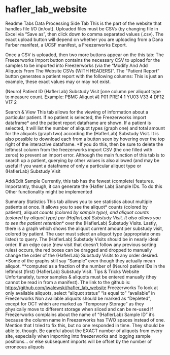 # hafler_lab_website
Readme
Tabs
Data Processing Side Tab
This is the part of the website that handles file I/O (in/out). Uploaded files must be CSVs (by changing file in Excel via “Save as”, then click down to comma separated values (.csv). The exact upload button will depend on whether you are uploading from a Dana Farber manifest, a UCSF manifest, a Freezerworks Export.

Once a CSV is uploaded, then two more buttons appear on the this tab:
The Freezerworks Import button contains the necessary CSV to upload for the samples to be imported into Freezerworks (via the “Modify And Add Aliquots From The Website CSVs (WITH HEADERS)”.
The “Patient Report” button generates a patient report with the following columns:
This is just an example, these exact values may or may not exist.

(Neuro) Patient ID
(HaflerLab) Substudy Visit
[one column per aliquot type to measure count. Example: PBMC Aliquot #]
P01
PRE14
1
YU03
V33
4
DF12
V17
2


Search & View
This tab allows for the viewing of information about a particular patient. If no patient is selected, the Freezerworks import dataframe* and the patient report dataframe are shown. If a patient is selected, it will list the number of aliquot types (graph one) and total amount for the aliquots (graph two) according the (HaflerLab) Substudy Visit.
It is also possible to download each from a button seen by hovering over the top right of the interactive dataframe. *If you do this, then be sure to delete the leftmost column from the freezerworks import CSV (the one filled with zeros) to prevent an import error.
Although the main function of this tab is to search up a patient, querying by other values is also allowed (and may be useful if you want a dataframe of only a particular aliquot type or (HaflerLab) Substudy Visit

Add/Edit Sample
Currently, this tab has the fewest (complete) features. Importantly, though, it can generate the (Hafler Lab) Sample IDs. To do this
Other functionality might be implemented

Summary Statistics
This tab allows you to see statistics about multiple patients at once. It allows you to see the aliquot* counts (colored by patient), aliquot *counts (colored by sample type), and aliquot counts (colored by aliquot type) per (HaflerLab) Substudy Visit. It also allows you to see the patient retention** over the (HaflerLab) Substudy Visits. Lastly, there is a graph which shows the aliquot current amount per substudy visit, colored by patient. The user must select an aliquot type (appropriate ones listed) to query.
The (HaflerLab) Substudy Visits should be in nearly ideal order. If an edge case (new visit that doesn’t follow any previous sorting rules) occurs, the red boxes can be dragged and dropped to manually change the order of the (HaflerLab) Substudy Visits to any order desired.
*Some of the graphs still say “Sample” even though they actually mean aliquot.
**computed as a fraction of the number of (Neuro) patient IDs in the leftmost (first) (HaflerLab) Substudy Visit.
Tips & Tricks
Website
Unfortunately, tumor samples & aliquots must be entered manually (they cannot be read in from a manifest).
The link to the github is: https://github.com/jwalewski/hafler_lab_website 
Freezerworks
To look at only available aliquots, select “aliquot status” “is equal to” “available” in Freezerworks
Non available aliquots should be marked as “Depleted”, except for OCT which are marked as “Temporary Storage” as they physically move to different storage when sliced and can be re-used
If Freezerworks complains about the name of “(HaflerLab) Sample ID” it’s because the column name in Freezerworks has TWO spaces instead of one. Mention that I tried to fix this, but no one responded in time. They should be able to, though.
Be careful about the EXACT number of aliquots from every site, especially when importing into freezerworks and logging sample positions… or else subsequent imports will be offset by the number of erroneous aliquots
